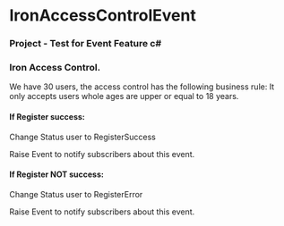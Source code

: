 # IronAccessControlEvent
### Project - Test for Event Feature c#

### Iron Access Control. 
We have 30 users, the access control has the following business rule: It only accepts users whole ages are upper or equal to 18 years.

#### If Register success:
Change Status user to RegisterSuccess

Raise Event to notify  subscribers about this event.

#### If Register NOT success:
Change Status user to RegisterError

Raise Event to notify  subscribers about this event.
